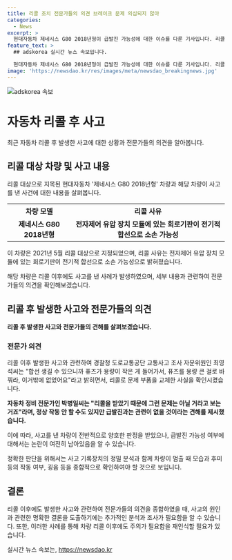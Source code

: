 ```yaml
---
title: 리콜 조치 전문가들의 의견 브레이크 문제 의심되지 않아
categories:
  - News
excerpt: >
  현대자동차 제네시스 G80 2018년형이 급발진 가능성에 대한 이슈를 다룬 기사입니다. 리콜 대상으로 지목된 제동장치 결함과 관련하여 전문가들의 의견을 소개하며, 사고를 낸 차량에 대한 종합점검 결과와 전문가들의 의견을 요약하고 있습니다. 사고기록장치의 분석과 함께 차가 멈출 때의 모습과 후미등 여부, 굉음 등을 확인해야 정확한 급발진 여부를 판단할 수 있다는 내용이 포함돼 있습니다.
feature_text: >
  ## adskorea 실시간 뉴스 속보입니다.

  현대자동차 제네시스 G80 2018년형이 급발진 가능성에 대한 이슈를 다룬 기사입니다. 리콜 대상으로 지목된 제동장치 결함과 관련하여 전문가들의 의견을 소개하며, 사고를 낸 차량에 대한 종합점검 결과와 전문가들의 의견을 요약하고 있습니다. 사고기록장치의 분석과 함께 차가 멈출 때의 모습과 후미등 여부, 굉음 등을 확인해야 정확한 급발진 여부를 판단할 수 있다는 내용이 포함돼 있습니다.
image: 'https://newsdao.kr/res/images/meta/newsdao_breakingnews.jpg'
---
```


<p><img src="https://newsdao.kr/res/images/meta/newsdao_breakingnews.jpg" alt="adskorea 속보" /></p>

<h1 data-ke-size="size26"><b>자동차 리콜 후 사고</b></h1>

<p data-ke-size="size16">최근 자동차 리콜 후 발생한 사고에 대한 상황과 전문가들의 의견을 알아봅니다.</p>

<h2 data-ke-size="size26">리콜 대상 차량 및 사고 내용</h2>

<p data-ke-size="size16">리콜 대상으로 지목된 현대자동차 '제네시스 G80 2018년형' 차량과 해당 차량이 사고를 낸 사건에 대한 내용을 살펴봅니다.</p>

<table>
    <tr>
        <th><b>차량 모델</b></th>
        <th><b>리콜 사유</b></th>
    </tr>
    <tr>
        <td style="text-align: center; height: 17px;"><b>제네시스 G80 2018년형</b></td>
        <td style="text-align: center; height: 17px;"><b>전자제어 유압 장치 모듈에 있는 회로기판이 전기적 합선으로 소손 가능성</b></td>
    </tr>
</table>

<p data-ke-size="size16">이 차량은 2021년 5월 리콜 대상으로 지정되었으며, 리콜 사유는 전자제어 유압 장치 모듈에 있는 회로기판이 전기적 합선으로 소손 가능성으로 밝혀졌습니다.</p>

<p data-ke-size="size16">해당 차량은 리콜 이후에도 사고를 낸 사례가 발생하였으며, 세부 내용과 관련하여 전문가들의 의견을 확인해보겠습니다.</p>

<h2 data-ke-size="size26">리콜 후 발생한 사고와 전문가들의 의견</h2>

<p data-ke-size="size16"><b>리콜 후 발생한 사고와 전문가들의 견해를 살펴보겠습니다.</b></p>

<h3><b>전문가 의견</b></h3>

<p data-ke-size="size16">리콜 이후 발생한 사고와 관련하여 경찰청 도로교통공단 교통사고 조사 자문위원인 최영석씨는 "합선 생길 수 있으니까 퓨즈가 용량이 작은 게 들어가서, 퓨즈를 용량 큰 걸로 바꿔라, 이거밖에 없었어요"라고 밝히면서, 리콜로 문제 부품을 교체한 사실을 확인시켰습니다.</p>

<p data-ke-size="size16"><b>자동차 정비 전문가인 박병일씨는 "리콜을 받았기 때문에 그런 문제는 아닐 거라고 보는 거죠"라며, 정상 작동 안 할 수도 있지만 급발진과는 관련이 없을 것이라는 견해를 제시했습니다.</b></p>

<p data-ke-size="size16">이에 따라, 사고를 낸 차량이 전반적으로 양호한 판정을 받았으나, 급발진 가능성 여부에 대해서는 논란이 여전히 남아있음을 알 수 있습니다.</p>

<p data-ke-size="size16">정확한 판단을 위해서는 사고 기록장치의 정밀 분석과 함께 차량이 멈출 때 모습과 후미등의 작동 여부, 굉음 등을 종합적으로 확인하여야 할 것으로 보입니다.</p>

<h2 data-ke-size="size26">결론</h2>

<p data-ke-size="size16">리콜 이후에도 발생한 사고와 관련하여 전문가들의 의견을 종합하였을 때, 사고의 원인과 관련한 명확한 결론을 도출하기에는 추가적인 분석과 조사가 필요함을 알 수 있습니다. 또한, 이러한 사례를 통해 차량 리콜 이후에도 주의가 필요함을 재인식할 필요가 있습니다.</p>
실시간 뉴스 속보는, <a href="https://newsdao.kr" rel="dofollow">https://newsdao.kr</a>


